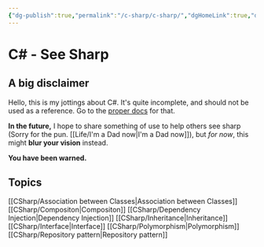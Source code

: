 ```yaml
---
{"dg-publish":true,"permalink":"/c-sharp/c-sharp/","dgHomeLink":true,"dgPassFrontmatter":false}
---
```


# C# - See Sharp
## A big disclaimer
Hello, this is my jottings about C#. It's quite incomplete, and should not be used as a reference. Go to the [proper docs](https://docs.microsoft.com/en-us/dotnet/csharp/) for that. 

**In the future,** I hope to share something of use to help others see sharp (Sorry for the pun. [[Life/I'm a Dad now|I'm a Dad now]]), but *for now*, this might **blur your vision** instead. 

**You have been warned.**

## Topics
[[CSharp/Association between Classes|Association between Classes]]
[[CSharp/Compositon|Compositon]]
[[CSharp/Dependency Injection|Dependency Injection]]
[[CSharp/Inheritance|Inheritance]]
[[CSharp/Interface|Interface]]
[[CSharp/Polymorphism|Polymorphism]]
[[CSharp/Repository pattern|Repository pattern]]
